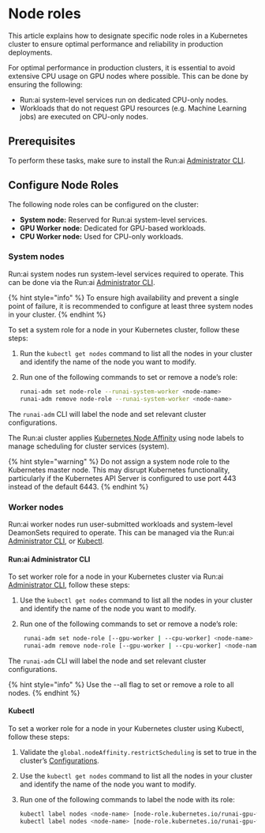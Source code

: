 # Node roles

This article explains how to designate specific node roles in a Kubernetes cluster to ensure optimal performance and reliability in production deployments.

For optimal performance in production clusters, it is essential to avoid extensive CPU usage on GPU nodes where possible. This can be done by ensuring the following:

* Run:ai system-level services run on dedicated CPU-only nodes.
* Workloads that do not request GPU resources (e.g. Machine Learning jobs) are executed on CPU-only nodes.

## Prerequisites

To perform these tasks, make sure to install the Run:ai [Administrator CLI](../cli-reference/administrator-cli.md).

## Configure Node Roles

The following node roles can be configured on the cluster:

* **System node:** Reserved for Run:ai system-level services.
* **GPU Worker node:** Dedicated for GPU-based workloads.
* **CPU Worker node:** Used for CPU-only workloads.

### System nodes

Run:ai system nodes run system-level services required to operate. This can be done via the Run:ai [Administrator CLI](../cli-reference/administrator-cli.md).

{% hint style="info" %}
To ensure high availability and prevent a single point of failure, it is recommended to configure at least three system nodes in your cluster.
{% endhint %}

To set a system role for a node in your Kubernetes cluster, follow these steps:

1. Run the `kubectl get nodes` command to list all the nodes in your cluster and identify the name of the node you want to modify.
2.  Run one of the following commands to set or remove a node’s role:

    ```bash
    runai-adm set node-role --runai-system-worker <node-name>
    runai-adm remove node-role --runai-system-worker <node-name>
    ```

The `runai-adm` CLI will label the node and set relevant cluster configurations.

The Run:ai cluster applies [Kubernetes Node Affinity](https://kubernetes.io/docs/concepts/scheduling-eviction/assign-pod-node/#affinity-and-anti-affinity) using node labels to manage scheduling for cluster services (system).

{% hint style="warning" %}
Do not assign a system node role to the Kubernetes master node. This may disrupt Kubernetes functionality, particularly if the Kubernetes API Server is configured to use port 443 instead of the default 6443.
{% endhint %}

### Worker nodes

Run:ai worker nodes run user-submitted workloads and system-level DeamonSets required to operate. This can be managed via the Run:ai [Administrator CLI](../cli-reference/administrator-cli.md), or [Kubectl](https://kubernetes.io/docs/reference/kubectl/).

#### Run:ai Administrator CLI

To set worker role for a node in your Kubernetes cluster via Run:ai [Administrator CLI](../cli-reference/administrator-cli.md), follow these steps:

1. Use the `kubectl get nodes` command to list all the nodes in your cluster and identify the name of the node you want to modify.
2.  Run one of the following commands to set or remove a node’s role:

    ```bash
     runai-adm set node-role [--gpu-worker | --cpu-worker] <node-name>
     runai-adm remove node-role [--gpu-worker | --cpu-worker] <node-name>
    ```

The `runai-adm` CLI will label the node and set relevant cluster configurations.

{% hint style="info" %}
Use the --all flag to set or remove a role to all nodes.
{% endhint %}

#### Kubectl

To set a worker role for a node in your Kubernetes cluster using Kubectl, follow these steps:

1. Validate the `global.nodeAffinity.restrictScheduling` is set to true in the cluster’s [Configurations](advanced-cluster-configurations.md).
2. Use the `kubectl get nodes` command to list all the nodes in your cluster and identify the name of the node you want to modify.
3.  Run one of the following commands to label the node with its role:

    ```bash
    kubectl label nodes <node-name> [node-role.kubernetes.io/runai-gpu-worker=true | node-role.kubernetes.io/runai-cpu-worker=true]
    kubectl label nodes <node-name> [node-role.kubernetes.io/runai-gpu-worker=false | node-role.kubernetes.io/runai-cpu-worker=false]
    ```
